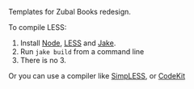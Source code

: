 Templates for Zubal Books redesign.

To compile LESS:

1. Install [Node](http://nodejs.org), [LESS](http://lesscss.org) and [Jake](https://github.com/mde/jake).
2. Run `jake build` from a command line
3. There is no 3.

Or you can use a compiler like [SimpLESS](http://wearekiss.com/simpless), or [CodeKit](http://incident57.com/codekit/)

